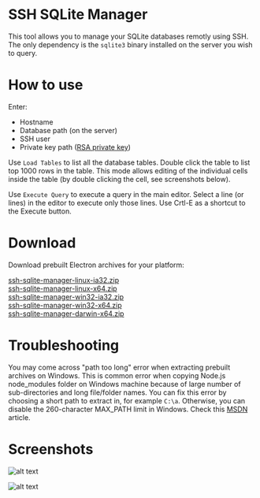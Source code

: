 # SSH SQLite Manager

This tool allows you to manage your SQLite databases remotly using SSH. The only dependency is the `sqlite3` binary installed on the server you wish to query.

# How to use

Enter:
* Hostname
* Database path (on the server)
* SSH user
* Private key path ([RSA private key](https://wiki.archlinux.org/index.php/SSH_keys#Generating_an_SSH_key_pair))

Use `Load Tables` to list all the database tables. Double click the table to list top 1000 rows in the table. This mode allows editing of the individual cells inside the table (by double clicking the cell, see screenshots below).

Use `Execute Query` to execute a query in the main editor. Select a line (or lines) in the editor to execute only those lines. Use Crtl-E as a shortcut to the Execute button.

# Download

Download prebuilt Electron archives for your platform:

[ssh-sqlite-manager-linux-ia32.zip](https://karabaja4.blob.core.windows.net/stuff/ssh-sqlite-manager-linux-ia32.zip)\
[ssh-sqlite-manager-linux-x64.zip](https://karabaja4.blob.core.windows.net/stuff/ssh-sqlite-manager-linux-x64.zip)\
[ssh-sqlite-manager-win32-ia32.zip](https://karabaja4.blob.core.windows.net/stuff/ssh-sqlite-manager-win32-ia32.zip)\
[ssh-sqlite-manager-win32-x64.zip](https://karabaja4.blob.core.windows.net/stuff/ssh-sqlite-manager-win32-x64.zip)\
[ssh-sqlite-manager-darwin-x64.zip](https://karabaja4.blob.core.windows.net/stuff/ssh-sqlite-manager-darwin-x64.zip)

# Troubleshooting

You may come across "path too long" error when extracting prebuilt archives on Windows. This is common error when copying Node.js node_modules folder on Windows machine because of large number of sub-directories and long file/folder names. You can fix this error by choosing a short path to extract in, for example `C:\a`. Otherwise, you can disable the 260-character MAX_PATH limit in Windows. Check this [MSDN](https://msdn.microsoft.com/en-us/library/aa365247(v=vs.85).aspx#maxpath) article.

# Screenshots

![alt text](https://karabaja4.blob.core.windows.net/stuff/ssm2.png)

![alt text](https://karabaja4.blob.core.windows.net/stuff/ssm_edit2.png)

